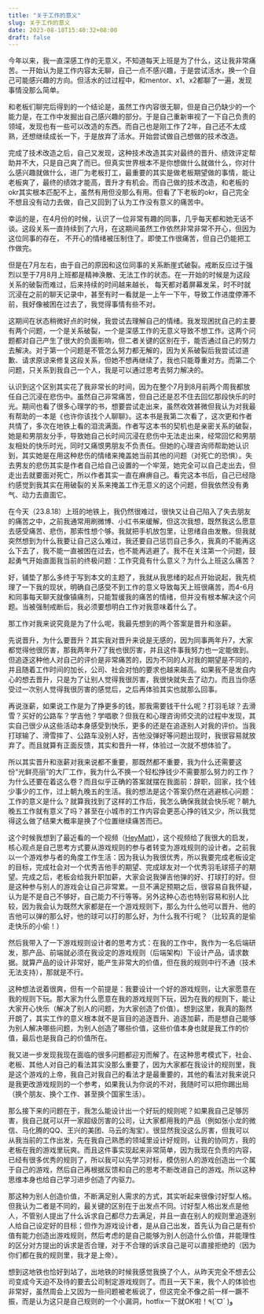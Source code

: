 ```yaml
---
title: "关于工作的意义"
slug: 关于工作的意义
date: 2023-08-18T15:40:32+08:00
draft: false
---
```


<!--more-->

今年以来，我一直深感工作的无意义，不知道每天上班是为了什么，这让我非常痛苦。一开始认为是工作内容太无聊，自己一点不感兴趣，于是尝试活水，换一个自己可能感兴趣的方向。但活水的过过程中，和mentor、x1、x2都聊了一遍，发现事情没那么简单。

和老板们聊完后得到的一个结论是，虽然工作内容很无聊，但是自己仍缺少的一个能力是，在工作中发掘出自己感兴趣的部分。于是自己重新审视了一下自己负责的领域，发现也有一些可以改造的东西。而自己也是刚工作了2年，自己还不太成熟，还想继续成长一下，于是放弃了活水。开始尝试做自己想做的技术改造。

完成了技术改造之后，自己又发现，这种技术改造其实对最终的晋升、绩效评定帮助并不大，只是自己爽了而已。但真实世界根本不是你想做什么就做什么，你对什么感兴趣就做什么，进厂为老板打工，最重要的其实是做老板期望做的事情，能让老板爽了，最终的绩效才能高，晋升才有机会。而自己做的技术改造，和老板的okr其实根本匹配不上，虽然有用但没那么有用。但看了下老板的okr，自己完全不想且没有动力去做，自己又回到了认为工作没有意义的痛苦中。

幸运的是，在4月份的时候，认识了一位非常有趣的同事，几乎每天都和她无话不谈。这段关系一直持续到了六月，在这期间虽然工作依然非常非常不开心，但因为这位同事的存在， 不开心的情绪被压制住了。即使工作很痛苦，但自己仍能把工作做完。

但是在7月左右，由于自己的原因和这位同事的关系断崖式破裂。戒断反应过于强烈以至于7月8月上班都是精神涣散、无法工作的状态。在一开始的时候是为这段关系的破裂而难过，后来持续的时间越来越长， 每天都对着屏幕发呆，时不时就沉浸在之前的聊天记录中，甚至有时一看就是一上午一下午，导致工作进度停滞不前，我好像被困在过去了，我觉得事情有些不对。

这期间在状态稍微好点的时候，我尝试去理解自己的情绪。我发现困扰自己的主要有两个问题，一个是关系破裂，一个是深感工作的无意义导致不想工作。这两个问题都对自己产生了很大的负面影响，但二者关键的区别在于，能否通过自己的努力去解决。对于第一个问题是不管怎么努力都无解的，因为关系破裂后我尝试过道歉、请求原谅来修复这段关系，但她不想再继续了，我也只能尊重对方。而第二个问题，只关系到我自己一个人，我是可以通过思考去努力解决的。

认识到这个区别其实花了我非常长的时间，因为在整个7月到8月前两个周我都放任自己沉浸在悲伤中。虽然自己非常痛苦，但自己还是忍不住去回忆那段快乐的时光。期间也看了很多心理学的书，想要尝试走出来，虽然收效甚微但我认为对我最有帮助的一本是《也许你该找个人聊聊》。这本书是我第二次看了，这次更和作者共情了，多次在地铁上看的泪流满面。作者写这本书的契机也是亲密关系的破裂，她是和男朋友分手，导致她自己长时间沉浸在悲伤中无法走出来，经常回忆和男朋友相处的快乐时光，同时又痛恨男朋友不负责任。但她的心理咨询师帮助她认识到，其实她是在用这种悲伤的情绪来掩盖她当前其他的问题（对死亡的恐惧）。失去男友的悲伤其实是作者自己给自己设置的一个牢笼，她完全可以自己走出去，但走出去就要面对死亡，所以作者其实一直在麻痹自己。看完这本书后，自己已经隐约感觉到我其实在用破裂的关系来掩盖工作无意义的这个问题，但我依然没有勇气、动力去直面它。

在今天（23.8.18）上班的地铁上，我仍然很难过，很快又让自己陷入了失去朋友的痛苦之中，之前我通常用刷微博、小红书来缓解，但这次我想，既然我这么愿意去感受痛苦、悲伤，那索性想个够。我就把手机放包里，让思绪自由发散。但我就突然想到为什么我要让自己这么难过，我还要自己惩罚自己多久，我真的不能再这么下去了，我不能一直被困在过去，也不能再逃避了。我不在关注第一个问题，鼓起勇气开始直面我当前的终极问题：工作究竟有什么意义？为什么上班这么痛苦？

好，铺垫了那么多终于写到本文的主题了，我就从我思绪的起点开始说起，我先梳理了一下我的现状，明确自己感受不到工作的意义导致每天上班很痛苦，而4-6月和同事每天聊天就像镇痛剂，只能暂缓我的痛苦的情绪，但并没有根本解决这个问题。当被强制戒断后，我必须要想明白工作对我意味着什么了。

那工作对我来说究竟是为了什么呢，我最先想到的两个答案是晋升和涨薪。

先说晋升，为什么要晋升？其实我对晋升来说是无感的，因为同事两年升7，大家都觉得他很厉害，那我两年升7了我也很厉害，并且这件事我努力也一定能做到。但追逐这种他人对自己的评价是非常痛苦的，因为不同的人对我的期望是不同的，并且随着工作时间的加长，公司、社会对怕的要求也越来越高。如果我不是发自内心的想去晋升，只是为了让别人觉得我很厉害，我很快就失去了动力。而且当你感受过一次别人觉得我很厉害的感觉后，之后再体验其实也就那么回事。

再说涨薪，如果说工作是为了挣更多的钱，那我需要钱干什么呢？打羽毛球？去滑雪？买好的公路车？学吉他？学唱歌？但我在和心理咨询师交流的过程中发现，其实自己很少从这些活动本身感受到快乐，更多的还是在追逐别人对我的评价。当我打球输了、滑雪摔了、公路车没别人好，吉他没弹好等问题出现时，我很容易就放弃了。而且就算有正面反馈，其实和晋升一样，体验过一次就不想体验了。

所以其实晋升和涨薪对我来说都不重要，那既然都不重要，我为什么还需要这份“光鲜亮丽”的大厂工作，我为什么不换一个轻松挣钱少不需要那么努力的工作？为什么还要在着这么卷？而且似乎正确的答案就摆在我面前：辞职，回家，找个钱少事少的工作，过上朝九晚五的生活。我的想法是这个答案仍然在逃避核心问题：工作的意义是什么？就算我找到了这样的工作后，我怎么确保我就会快乐呢？朝九晚五工作就有意义了吗？甚至在小城市的工作内容会更恶心挣的钱又少，所以我觉得这么做了结果大概率是换了个位置继续痛苦而已。

这个时候我想到了最近看的一个视频（[HeyMatt](https://www.bilibili.com/video/BV1gG4y1971X/)），这个视频给了我很大的启发，核心观点是自己思考方式要从游戏规则的参与者转变为游戏规则的设计者。之前我以一个游戏参与者的角度工作生活：因为我认为我很优秀，所以我要完成老板设定的目标，完成社会对一个优秀吉他手的期望、完成球友对一个优秀羽毛球搭子的期望。完成之后，老板会给我升职加薪，大家会说我弹吉他弹的好、打球打的好。但是这种参与别人的游戏会让自己非常累。一旦不满足预期之后，很容易自我怀疑，认为是不是自己不够好，自己能力不行等等。另外这种心态也特别容易和别人比较，因为我会认为既然大家都是在一个游戏规则下，那么为什么他可以晋升、他的吉他可以弹的那么好，他的球可以打的那么好，为什么我不行呢？（比较真的是偷走快乐的小偷！）

然后我带入了一下游戏规则设计者的思考方式：在我的工作中，我作为一名后端研发，那产品、前端就必须在我设定的游戏规则（后端架构）下设计产品，请求数据。就算产品的设计非常好，能产生非常大的价值，但在我的规则中行不通（技术无法支持），那就是不行。

这种想法说着很爽，但有一个前提是：我要设计一个好的游戏规则，让大家愿意在我的规则下玩。那大家为什么愿意在我的游戏规则下玩，因为在我的规则下，能让大家开心快乐（解决了别人的问题，为大家创造了价值）。想到这里，我真的豁然开朗了，其实工作的意义根本就不是盲目的追逐晋升、追逐加薪，而是想自己能够为别人解决哪些问题，为别人创造了哪些价值，这些价值本身也就是我工作的价值，最后也是我自己的价值所在。

我又进一步发现我现在面临的很多问题都迎刃而解了。在这种思考模式下，社会、老板、其他人对自己的看法其实没那么重要了，因为大家都在我设计的规则里，我是这个游戏的上帝，我自己对我自己的看法才是最重要的，其他的看法对我来说只是我更改游戏规则的一个参考，如果我认为你说的不对，我随时可以把你踢出局（换个朋友、换个工作、甚至换个国家生活）。

那么接下来的问题在于，我怎么能设计出一个好玩的规则呢？如果我自己足够厉害，我自己就可以开一家超级厉害的公司，让大家都用我的产品（例如张小龙的微信、马化腾的QQ、王兴的美团、马云的淘宝）。很显然我没这么厉害，但我可以从我当前的工作出发，先在我自己熟悉的领域里设计好规则，让我的协同方，我的老板在我的游戏里玩爽。而且这件事实现起来非常简单，因为我现在负责的内容，已经有很多优秀的规则了，所以我可以先学习对标，模仿别人的游戏创造出一个属于自己的游戏，然后自己再根据反馈和自己的思考不断改进自己的游戏。所以这种思维本身也给自己学习进步创造了内驱力。

那这种为别人创造价值，不断满足别人需求的方式，其实听起来很像讨好型人格。但我认为二者是不同的，最关键的区别在于出发点不同。讨好型人格出发点是他人，不管别人提出了什么诉求自己都尽力去满足，并且一直在别人的规则里追逐别人给自己设定好的目标；但作为游戏设计者，是从自己出发，首先认为自己是有价值有能力创造出游戏规则，然后考虑的是自己能够为别人创造什么价值，并能理性的区分对方提出的诉求是否合理，对于不合理的诉求自己是可以直接拒绝的（因为你们都在我的规则里，我才是上帝）。

想到这地铁也恰好到站了，出地铁的时候我感觉我换了个人，从昨天完全不想去公司变成今天迫不及待的要去公司制定游戏规则了。而且一天下来，我个人的体验也非常好，虽然周会上又因为一些问题被老板说了，但这完全不像之前一样一蹶不振，而是认为这只是自己规则的一个小漏洞，hotfix一下就OK啦！٩(ˊᗜˋ )و
